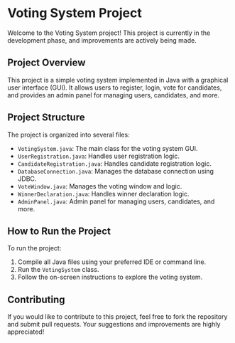 <!DOCTYPE html>
<html lang="en">
<head>
    <meta charset="UTF-8">
    <meta name="viewport" content="width=device-width, initial-scale=1.0">
    
    
</head>
<body>

<h1>Voting System Project</h1>

<p>Welcome to the Voting System project! This project is currently in the development phase, and improvements are actively being made.</p>

<h2>Project Overview</h2>

<p>This project is a simple voting system implemented in Java with a graphical user interface (GUI). It allows users to register, login, vote for candidates, and provides an admin panel for managing users, candidates, and more.</p>

<h2>Project Structure</h2>

<p>The project is organized into several files:</p>

<ul>
    <li><code>VotingSystem.java</code>: The main class for the voting system GUI.</li>
    <li><code>UserRegistration.java</code>: Handles user registration logic.</li>
    <li><code>CandidateRegistration.java</code>: Handles candidate registration logic.</li>
    <li><code>DatabaseConnection.java</code>: Manages the database connection using JDBC.</li>
    <li><code>VoteWindow.java</code>: Manages the voting window and logic.</li>
    <li><code>WinnerDeclaration.java</code>: Handles winner declaration logic.</li>
    <li><code>AdminPanel.java</code>: Admin panel for managing users, candidates, and more.</li>
</ul>

<h2>How to Run the Project</h2>

<p>To run the project:</p>

<ol>
    <li>Compile all Java files using your preferred IDE or command line.</li>
    <li>Run the <code>VotingSystem</code> class.</li>
    <li>Follow the on-screen instructions to explore the voting system.</li>
</ol>

<h2>Contributing</h2>

<p>If you would like to contribute to this project, feel free to fork the repository and submit pull requests. Your suggestions and improvements are highly appreciated!</p>



</body>
</html>

